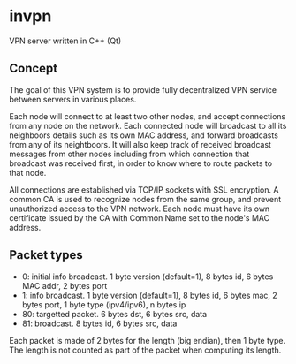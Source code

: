 invpn
=====

VPN server written in C++ (Qt)

Concept
-------

The goal of this VPN system is to provide fully decentralized VPN service
between servers in various places.

Each node will connect to at least two other nodes, and accept connections from
any node on the network. Each connected node will broadcast to all its
neighboors details such as its own MAC address, and forward broadcasts from any
of its neightboors. It will also keep track of received broadcast messages from
other nodes including from which connection that broadcast was received first, in
order to know where to route packets to that node.

All connections are established via TCP/IP sockets with SSL encryption. A common
CA is used to recognize nodes from the same group, and prevent unauthorized
access to the VPN network. Each node must have its own certificate issued by the
CA with Common Name set to the node's MAC address.

Packet types
------------

* 0: initial info broadcast. 1 byte version (default=1), 8 bytes id, 6 bytes MAC addr, 2 bytes port
* 1: info broadcast. 1 byte version (default=1), 8 bytes id, 6 bytes mac, 2 bytes port, 1 byte type (ipv4/ipv6), n bytes ip
* 80: targetted packet. 6 bytes dst, 6 bytes src, data
* 81: broadcast. 8 bytes id, 6 bytes src, data

Each packet is made of 2 bytes for the length (big endian), then 1 byte type.
The length is not counted as part of the packet when computing its length.
